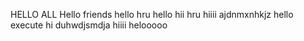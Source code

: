 HELLO ALL 
Hello friends 
hello
hru
hello hii hru
hiiii
ajdnmxnhkjz
hello
execute
hi
duhwdjsmdja
hiiii
helooooo

